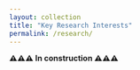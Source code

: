 ```yaml
---
layout: collection
title: "Key Research Interests"
permalink: /research/
---
```



**⚠️⚠️⚠️ In construction ⚠️⚠️⚠️**